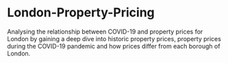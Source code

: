 # London-Property-Pricing

Analysing the relationship between COVID-19 and property prices for London by gaining a deep dive into historic property prices, property prices during the COVID-19 pandemic and how prices differ from each borough of London.
